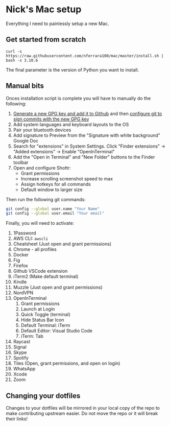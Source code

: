 # Nick's Mac setup

Everything I need to painlessly setup a new Mac.

## Get started from scratch

```
curl -s https://raw.githubusercontent.com/nferrara100/mac/master/install.sh | bash -s 3.10.6
```

The final parameter is the version of Python you want to install.

## Manual bits

Onces installation script is complete you will have to manually do the following:

1. [Generate a new GPG key and add it to Github](https://docs.github.com/en/authentication/managing-commit-signature-verification/generating-a-new-gpg-key)
   and then
   [configure git to sign commits with the new GPG key](https://docs.github.com/en/authentication/managing-commit-signature-verification/telling-git-about-your-signing-key)
1. Add system languages and keyboard layouts to the OS
1. Pair your bluetooth devices
1. Add signature to Preview from the "Signature with white background" Google Doc
1. Search for "extensions" in System Settings. Click "Finder extensions" -> "Added
   extensions" -> Enable "OpenInTerminal"
1. Add the "Open in Terminal" and "New Folder" buttons to the Finder toolbar
1. Open and configure Shottr:
    - Grant permissions
    - Increase scrolling screenshot speed to max
    - Assign hotkeys for all commands
    - Default window to larger size

Then run the following git commands:

```bash
git config --global user.name "Your Name"
git config --global user.email "Your email"
```

Finally, you will need to activate:

1. 1Password
1. AWS CLI: `awscli`
1. Cheatsheet (Just open and grant permissions)
1. Chrome - all profiles
1. Docker
1. Fig
1. Firefox
1. Github VSCode extension
1. iTerm2 (Make default terminal)
1. Kindle
1. Muzzle (Just open and grant permissions)
1. NordVPN
1. OpenInTerminal
    1. Grant permissions
    1. Launch at Login
    1. Quick Toggle (terminal)
    1. Hide Status Bar Icon
    1. Default Terminal: iTerm
    1. Default Editor: Visual Studio Code
    1. iTerm: Tab
1. Raycast
1. Signal
1. Skype
1. Spotify
1. Tiles (Open, grant permissions, and open on login)
1. WhatsApp
1. Xcode
1. Zoom

## Changing your dotfiles

Changes to your dotfiles will be mirrored in your local copy of the repo to make
contributing upstream easier. Do not move the repo or it will break their links!
